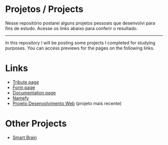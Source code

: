 # Projetos / Projects 

Nesse repositório postarei alguns projetos pessoais que desenvolvi para fins de estudo.
Acesse os links abaixo para conferir o resultado.

---------------------------------------------------------------------------------------

In this repository I will be posting some projects I completed for studying purposes.
You can access previews for the pages on the following links. 

# Links

* [Tribute page](https://eloisasmorais.github.io/Tribute%20page/)
* [Form page](https://eloisasmorais.github.io/Form%20survey/) 
* [Documentation page](https://eloisasmorais.github.io/Documentation%20Page/)
* [Namefy](https://eloisasmorais.github.io/Namefy/)
* [Projeto Desenvolvimento Web](https://eloisasmorais.github.io/projeto-dwe/) (projeto mais recente)

# Other Projects 

* [Smart Brain](https://github.com/eloisasmorais/smart-brain)
